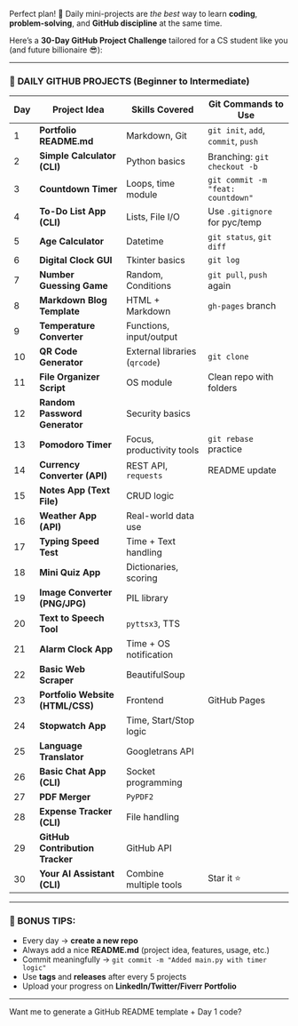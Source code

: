 Perfect plan! 🚀 Daily mini-projects are *the best* way to learn **coding**, **problem-solving**, and **GitHub discipline** at the same time.

Here’s a **30-Day GitHub Project Challenge** tailored for a CS student like you (and future billionaire 😎):

---

### 📅 **DAILY GITHUB PROJECTS (Beginner to Intermediate)**

| Day | Project Idea                     | Skills Covered                | Git Commands to Use                 |
| --- | -------------------------------- | ----------------------------- | ----------------------------------- |
| 1   | **Portfolio README.md**          | Markdown, Git                 | `git init`, `add`, `commit`, `push` |
| 2   | **Simple Calculator (CLI)**      | Python basics                 | Branching: `git checkout -b`        |
| 3   | **Countdown Timer**              | Loops, time module            | `git commit -m "feat: countdown"`   |
| 4   | **To-Do List App (CLI)**         | Lists, File I/O               | Use `.gitignore` for pyc/temp       |
| 5   | **Age Calculator**               | Datetime                      | `git status`, `git diff`            |
| 6   | **Digital Clock GUI**            | Tkinter basics                | `git log`                           |
| 7   | **Number Guessing Game**         | Random, Conditions            | `git pull`, `push` again            |
| 8   | **Markdown Blog Template**       | HTML + Markdown               | `gh-pages` branch                   |
| 9   | **Temperature Converter**        | Functions, input/output       |                                     |
| 10  | **QR Code Generator**            | External libraries (`qrcode`) | `git clone`                         |
| 11  | **File Organizer Script**        | OS module                     | Clean repo with folders             |
| 12  | **Random Password Generator**    | Security basics               |                                     |
| 13  | **Pomodoro Timer**               | Focus, productivity tools     | `git rebase` practice               |
| 14  | **Currency Converter (API)**     | REST API, `requests`          | README update                       |
| 15  | **Notes App (Text File)**        | CRUD logic                    |                                     |
| 16  | **Weather App (API)**            | Real-world data use           |                                     |
| 17  | **Typing Speed Test**            | Time + Text handling          |                                     |
| 18  | **Mini Quiz App**                | Dictionaries, scoring         |                                     |
| 19  | **Image Converter (PNG/JPG)**    | PIL library                   |                                     |
| 20  | **Text to Speech Tool**          | `pyttsx3`, TTS                |                                     |
| 21  | **Alarm Clock App**              | Time + OS notification        |                                     |
| 22  | **Basic Web Scraper**            | BeautifulSoup                 |                                     |
| 23  | **Portfolio Website (HTML/CSS)** | Frontend                      | GitHub Pages                        |
| 24  | **Stopwatch App**                | Time, Start/Stop logic        |                                     |
| 25  | **Language Translator**          | Googletrans API               |                                     |
| 26  | **Basic Chat App (CLI)**         | Socket programming            |                                     |
| 27  | **PDF Merger**                   | `PyPDF2`                      |                                     |
| 28  | **Expense Tracker (CLI)**        | File handling                 |                                     |
| 29  | **GitHub Contribution Tracker**  | GitHub API                    |                                     |
| 30  | **Your AI Assistant (CLI)**      | Combine multiple tools        | Star it ⭐                           |

---

### 🧠 BONUS TIPS:

* Every day → **create a new repo**
* Always add a nice **README.md** (project idea, features, usage, etc.)
* Commit meaningfully → `git commit -m "Added main.py with timer logic"`
* Use **tags** and **releases** after every 5 projects
* Upload your progress on **LinkedIn/Twitter/Fiverr Portfolio**

---

Want me to generate a GitHub README template + Day 1 code?
